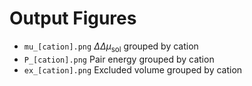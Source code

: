 
# Output Figures
- `mu_[cation].png` $\Delta\Delta \mu_{\mathrm{sol}}$ grouped by cation
- `P_[cation].png` Pair energy grouped by cation
- `ex_[cation].png` Excluded volume grouped by cation